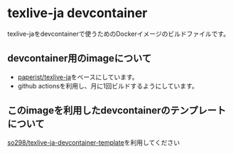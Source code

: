 # texlive-ja devcontainer

texlive-jaをdevcontainerで使うためのDockerイメージのビルドファイルです。

## devcontainer用のimageについて

- [paperist/texlive-ja](https://hub.docker.com/r/paperist/texlive-ja)をベースにしています。
- github actionsを利用し、月に1回ビルドするようにしています。

## このimageを利用したdevcontainerのテンプレートについて

[so298/texlive-ja-devcontainer-template](https://github.com/so298/texlive-ja-devcontainer-template)を利用してください
